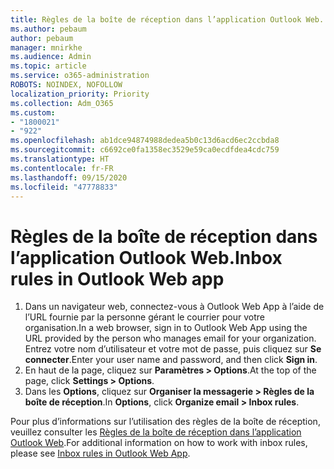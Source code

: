 ```yaml
---
title: Règles de la boîte de réception dans l’application Outlook Web.
ms.author: pebaum
author: pebaum
manager: mnirkhe
ms.audience: Admin
ms.topic: article
ms.service: o365-administration
ROBOTS: NOINDEX, NOFOLLOW
localization_priority: Priority
ms.collection: Adm_O365
ms.custom:
- "1800021"
- "922"
ms.openlocfilehash: ab1dce94874988dedea5b0c13d6acd6ec2ccbda8
ms.sourcegitcommit: c6692ce0fa1358ec3529e59ca0ecdfdea4cdc759
ms.translationtype: HT
ms.contentlocale: fr-FR
ms.lasthandoff: 09/15/2020
ms.locfileid: "47778833"
---
```

# <a name="inbox-rules-in-outlook-web-app"></a><span data-ttu-id="92442-102">Règles de la boîte de réception dans l’application Outlook Web.</span><span class="sxs-lookup"><span data-stu-id="92442-102">Inbox rules in Outlook Web app</span></span>

1. <span data-ttu-id="92442-103">Dans un navigateur web, connectez-vous à Outlook Web App à l’aide de l’URL fournie par la personne gérant le courrier pour votre organisation.</span><span class="sxs-lookup"><span data-stu-id="92442-103">In a web browser, sign in to Outlook Web App using the URL provided by the person who manages email for your organization.</span></span> <span data-ttu-id="92442-104">Entrez votre nom d’utilisateur et votre mot de passe, puis cliquez sur **Se connecter**.</span><span class="sxs-lookup"><span data-stu-id="92442-104">Enter your user name and password, and then click **Sign in**.</span></span>
2. <span data-ttu-id="92442-105">En haut de la page, cliquez sur **Paramètres > Options**.</span><span class="sxs-lookup"><span data-stu-id="92442-105">At the top of the page, click **Settings > Options**.</span></span>
3. <span data-ttu-id="92442-106">Dans les **Options**, cliquez sur **Organiser la messagerie > Règles de la boîte de réception**.</span><span class="sxs-lookup"><span data-stu-id="92442-106">In **Options**, click **Organize email > Inbox rules**.</span></span>

<span data-ttu-id="92442-107">Pour plus d’informations sur l’utilisation des règles de la boîte de réception, veuillez consulter les [Règles de la boîte de réception dans l’application Outlook Web](https://support.office.com/article/inbox-rules-in-outlook-web-app-edea3d17-00c9-434b-b9b7-26ee8d9f5622).</span><span class="sxs-lookup"><span data-stu-id="92442-107">For additional information on how to work with inbox rules, please see [Inbox rules in Outlook Web App](https://support.office.com/article/inbox-rules-in-outlook-web-app-edea3d17-00c9-434b-b9b7-26ee8d9f5622).</span></span>
